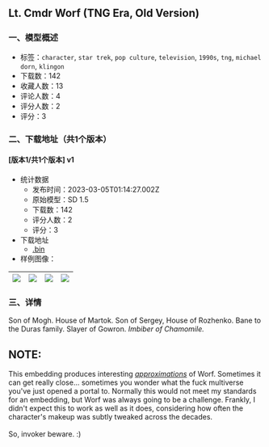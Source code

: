 ## Lt. Cmdr Worf (TNG Era, Old Version)
### 一、模型概述

- 标签：`character`, `star trek`, `pop culture`, `television`, `1990s`, `tng`, `michael dorn`, `klingon`
- 下载数：142
- 收藏人数：13
- 评论人数：4
- 评分人数：2
- 评分：3

### 二、下载地址（共1个版本）

#### [版本1/共1个版本] v1

- 统计数据
  - 发布时间：2023-03-05T01:14:27.002Z
  - 原始模型：SD 1.5
  - 下载数：142
  - 评分人数：2
  - 评分：3
- 下载地址
  - [<tng-worf>.bin](https://civitai.com/api/download/models/18698)
- 样例图像：

| <img src="https://image.civitai.com/xG1nkqKTMzGDvpLrqFT7WA/fb1d707d-f9fa-4c24-c4f1-50ff5f4e2300/width=450/194145.jpeg" /> | <img src="https://image.civitai.com/xG1nkqKTMzGDvpLrqFT7WA/70daa308-185b-42d3-bd17-2d837268c600/width=450/194152.jpeg" /> | <img src="https://image.civitai.com/xG1nkqKTMzGDvpLrqFT7WA/f26a9533-0710-4c8a-178b-f7a094b60200/width=450/194151.jpeg" /> | <img src="https://image.civitai.com/xG1nkqKTMzGDvpLrqFT7WA/ccb0c029-2017-4e28-0570-84c25c0b1100/width=450/194150.jpeg" /> |
| ---- | ---- | ---- | ---- |


### 三、详情
<p>Son of Mogh. House of Martok. Son of Sergey, House of Rozhenko. Bane to the Duras family. Slayer of Gowron. <em>Imbiber of Chamomile.</em></p><p></p><h2><strong>NOTE:</strong> </h2><p>This embedding produces interesting <em><u>approximations</u></em> of Worf. Sometimes it can get really close... sometimes you wonder what the fuck multiverse you've just opened a portal to. Normally this would not meet my standards for an embedding, but Worf was always going to be a challenge. Frankly, I didn't expect this to work as well as it does, considering how often the character's makeup was subtly tweaked across the decades.<br /><br />So, invoker beware. :)</p>